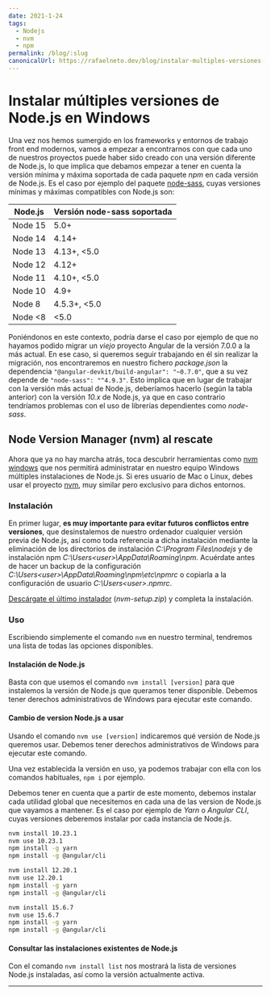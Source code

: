 ```yaml
---
date: 2021-1-24
tags:
  - Nodejs
  - nvm
  - npm
permalink: /blog/:slug
canonicalUrl: https://rafaelneto.dev/blog/instalar-multiples-versiones-nodejs-windows/
---
```


# Instalar múltiples versiones de Node.js en Windows

<social-share class="social-share--header" />

Una vez nos hemos sumergido en los frameworks y entornos de trabajo front end modernos, vamos a empezar a encontrarnos con que cada uno de nuestros proyectos puede haber sido creado con una versión diferente de Node.js, lo que implica que debamos empezar a tener en cuenta la versión mínima y máxima soportada de cada paquete _npm_ en cada versión de Node.js. Es el caso por ejemplo del paquete [node-sass](https://github.com/sass/node-sass), cuyas versiones mínimas y máximas compatibles con Node.js son:

Node.js | Versión node-sass soportada
--------|----------------------------
Node 15 | 5.0+
Node 14 | 4.14+
Node 13 | 4.13+, <5.0
Node 12 | 4.12+
Node 11 | 4.10+, <5.0
Node 10 | 4.9+
Node 8  | 4.5.3+, <5.0
Node <8 | <5.0

Poniéndonos en este contexto, podría darse el caso por ejemplo de que no hayamos podido migrar un _viejo_ proyecto Angular de la versión 7.0.0 a la más actual. En ese caso, si queremos seguir trabajando en él sin realizar la migración, nos encontraremos en nuestro fichero _package.json_ la dependencia ```"@angular-devkit/build-angular": "~0.7.0"```, que a su vez depende de ```"node-sass": "^4.9.3"```. Esto implica que en lugar de trabajar con la versión más actual de Node.js, deberíamos hacerlo (según la tabla anterior) con la versión _10.x_ de Node.js, ya que en caso contrario tendríamos problemas con el uso de librerías dependientes como _node-sass_.

## Node Version Manager (nvm) al rescate

Ahora que ya no hay marcha atrás, toca descubrir herramientas como [nvm windows](https://github.com/coreybutler/nvm-windows) que nos permitirá administratar en nuestro equipo Windows múltiples instalaciones de Node.js. Si eres usuario de Mac o Linux, debes usar el proyecto [nvm](https://github.com/creationix/nvm), muy similar pero exclusivo para dichos entornos.

### Instalación

En primer lugar, **es muy importante para evitar futuros conflictos entre versiones**, que desinstalemos de nuestro ordenador cualquier versión previa de Node.js, así como toda referencia a dicha instalación mediante la eliminación de los directorios de instalación _C:\Program Files\nodejs_ y de instalación npm _C:\Users\<user>\AppData\Roaming\npm_. Acuérdate antes de hacer un backup de la configuración _C:\Users\<user>\AppData\Roaming\npm\etc\npmrc_ o copiarla a la configuración de usuario _C:\Users\<user>\.npmrc_.

[Descárgate el último instalador](https://github.com/coreybutler/nvm/releases) (_nvm-setup.zip_) y completa la instalación.

### Uso

Escribiendo simplemente el comando ```nvm``` en nuestro terminal, tendremos una lista de todas las opciones disponibles.

#### Instalación de Node.js

Basta con que usemos el comando ```nvm install [version]``` para que instalemos la versión de Node.js que queramos tener disponible. Debemos tener derechos administrativos de Windows para ejecutar este comando.

#### Cambio de version Node.js a usar

Usando el comando ```nvm use [version]``` indicaremos qué versión de Node.js queremos usar. Debemos tener derechos administrativos de Windows para ejecutar este comando.

Una vez establecida la versión en uso, ya podemos trabajar con ella con los comandos habituales, ```npm i``` por ejemplo.

Debemos tener en cuenta que a partir de este momento, debemos instalar cada utilidad global que necesitemos en cada una de las version de Node.js que vayamos a mantener. Es el caso por ejemplo de _Yarn_ o _Angular CLI_, cuyas versiones deberemos instalar por cada instancia de Node.js.

``` bash
nvm install 10.23.1
nvm use 10.23.1
npm install -g yarn
npm install -g @angular/cli

nvm install 12.20.1
nvm use 12.20.1
npm install -g yarn
npm install -g @angular/cli

nvm install 15.6.7
nvm use 15.6.7
npm install -g yarn
npm install -g @angular/cli
```

#### Consultar las instalaciones existentes de Node.js

Con el comando ```nvm install list``` nos mostrará la lista de versiones Node.js instaladas, así como la versión actualmente activa.

---
<social-share class="social-share--footer" />
